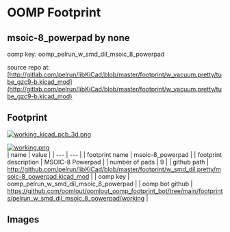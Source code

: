 # OOMP Footprint  
## msoic-8_powerpad  by none  
  
oomp key: oomp_pelrun_w_smd_dil_msoic_8_powerpad  
  
source repo at: [http://gitlab.com/pelrun/libKiCad/blob/master/footprint/w_vacuum.pretty/tube_gzc9-b.kicad_mod](http://gitlab.com/pelrun/libKiCad/blob/master/footprint/w_vacuum.pretty/tube_gzc9-b.kicad_mod)  
## Footprint  
  
[![working_kicad_pcb_3d.png](working_kicad_pcb_3d_600.png)](working_kicad_pcb_3d.png)  
  
[![working.png](working_600.png)](working.png)  
| name | value | 
| --- | --- | 
| footprint name | msoic-8_powerpad | 
| footprint description | MSOIC-8 Powerpad | 
| number of pads | 9 | 
| github path | http://github.com/pelrun/libKiCad/blob/master/footprint/w_smd_dil.pretty/msoic-8_powerpad.kicad_mod | 
| oomp key | oomp_pelrun_w_smd_dil_msoic_8_powerpad | 
| oomp bot github | https://github.com/oomlout/oomlout_oomp_footprint_bot/tree/main/footprints/pelrun_w_smd_dil_msoic_8_powerpad/working | 
## Images  
